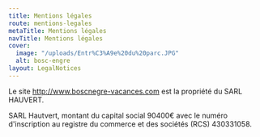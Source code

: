 ```yaml
---
title: Mentions légales
route: mentions-legales
metaTitle: Mentions légales
navTitle: Mentions légales
cover:
  image: "/uploads/Entr%C3%A9e%20du%20parc.JPG"
  alt: bosc-engre
layout: LegalNotices
---
```


Le site http://www.boscnegre-vacances.com est la propriété du SARL HAUVERT.

SARL Hautvert, montant du capital social 90400€ avec le numéro d'inscription au registre du commerce et des sociétés (RCS) 430331058.
